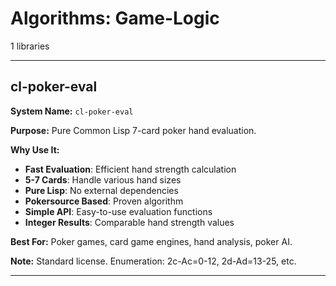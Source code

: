 # Algorithms: Game-Logic

1 libraries

---

## cl-poker-eval

**System Name:** `cl-poker-eval`

**Purpose:** Pure Common Lisp 7-card poker hand evaluation.

**Why Use It:**
- **Fast Evaluation**: Efficient hand strength calculation
- **5-7 Cards**: Handle various hand sizes
- **Pure Lisp**: No external dependencies
- **Pokersource Based**: Proven algorithm
- **Simple API**: Easy-to-use evaluation functions
- **Integer Results**: Comparable hand strength values

**Best For:** Poker games, card game engines, hand analysis, poker AI.

**Note:** Standard license. Enumeration: 2c-Ac=0-12, 2d-Ad=13-25, etc.

---


